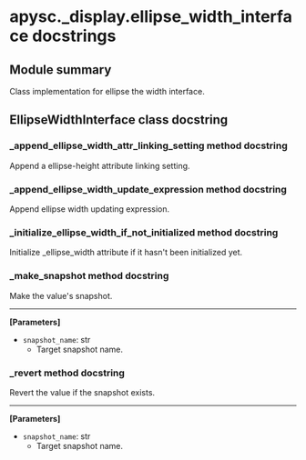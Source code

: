 # apysc._display.ellipse_width_interface docstrings

## Module summary

Class implementation for ellipse the width interface.

## EllipseWidthInterface class docstring



### _append_ellipse_width_attr_linking_setting method docstring

Append a ellipse-height attribute linking setting.

### _append_ellipse_width_update_expression method docstring

Append ellipse width updating expression.

### _initialize_ellipse_width_if_not_initialized method docstring

Initialize _ellipse_width attribute if it hasn't been initialized yet.

### _make_snapshot method docstring

Make the value's snapshot.<hr>

**[Parameters]**

- `snapshot_name`: str
  - Target snapshot name.

### _revert method docstring

Revert the value if the snapshot exists.<hr>

**[Parameters]**

- `snapshot_name`: str
  - Target snapshot name.